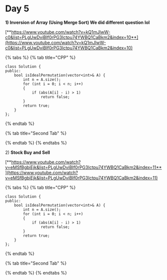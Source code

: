 # Day 5



**1\) Inversion of Array \(Using Merge Sort\)  We did different question lol**

[**https://www.youtube.com/watch?v=kQ1mJlwW-c0&list=PLgUwDviBIf0rPG3Ictpu74YWBQ1CaBkm2&index=10**](https://www.youtube.com/watch?v=kQ1mJlwW-c0&list=PLgUwDviBIf0rPG3Ictpu74YWBQ1CaBkm2&index=10)

{% tabs %}
{% tab title="CPP" %}
```text
class Solution {
public:
    bool isIdealPermutation(vector<int>& A) {
        int n = A.size();
        for (int i = 0; i < n; i++)
        {
            if (abs(A[i] - i) > 1)
                return false;
        }
        return true;
    }
};
```
{% endtab %}

{% tab title="Second Tab" %}

{% endtab %}
{% endtabs %}

2\) **Stock Buy and Sell** 

[**https://www.youtube.com/watch?v=eMSfBgbiEjk&list=PLgUwDviBIf0rPG3Ictpu74YWBQ1CaBkm2&index=11**](https://www.youtube.com/watch?v=eMSfBgbiEjk&list=PLgUwDviBIf0rPG3Ictpu74YWBQ1CaBkm2&index=11)

{% tabs %}
{% tab title="CPP" %}
```text
class Solution {
public:
    bool isIdealPermutation(vector<int>& A) {
        int n = A.size();
        for (int i = 0; i < n; i++)
        {
            if (abs(A[i] - i) > 1)
                return false;
        }
        return true;
    }
};
```
{% endtab %}

{% tab title="Second Tab" %}

{% endtab %}
{% endtabs %}

